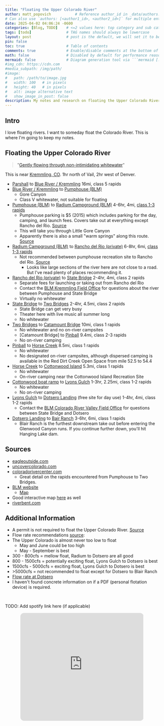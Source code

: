 ```yaml
---
title: "Floating the Upper Colorado River"
author: matt_popovich           # Reference author_id in _data/authors.yml
# Can also use `authors: [<author1_id>, <author2_id>]` for multiple entries
date: 2025-04-02 04:06:24 -0600
categories: [Blog, TODO]    # <=2 values here: top category and sub category
tags: [todo]                # TAG names should always be lowercase
layout: post                # post is the default, we will set it to be explicit
pin: false
toc: true                   # Table of contents
comments: true              # Enable/disable comments at the bottom of the post
math: false                 # Disabled by default for performance reasons
mermaid: false              # Diagram generation tool via ```mermaid [...]```
#img_cdn: https://cdn.com
#media_subpath: /img/path/
#image:
#   path: /path/to/image.jpg
#   width: 100   # in pixels
#   height: 40   # in pixels
#   alt: image alternative text
#   show_image_in_post: false
description: My notes and research on floating the Upper Colorado River
---
```


## Intro
I love floating rivers. I want to someday float the Colorado River. This is where I'm going to keep my notes.

## Floating the Upper Colorado River
> "[Gently flowing through non-intimidating whitewater](https://www.coloradodirectory.com/rafting/colorado.html)"

This is near [Kremmling, CO](https://maps.app.goo.gl/3pkzXU7WKAzZiZPK6). 1hr north of Vail, 2hr west of Denver.

* [Parshall](https://maps.app.goo.gl/FtmJsvWrq9KcmgZr5) to [Blue River / Kremmling](https://maps.app.goo.gl/rF4oEJxVkmzbqcqD7) 16mi, class 5 rapids
* [Blue River / Kremmling](https://maps.app.goo.gl/rF4oEJxVkmzbqcqD7) to [Pumphouse (BLM)](https://goo.gl/maps/NLFAk8tt1n1CJKvx9)
  * Gore Canyon
  * Class V whitewater, not suitable for floating
* [Pumphouse (BLM)](https://goo.gl/maps/NLFAk8tt1n1CJKvx9) to [Radium Campground (BLM)](https://goo.gl/maps/vC11eaRzrzqjyz3F7) 4-6hr, 4mi, [class 1-3 rapids](https://www.coloradorivercenter.com/river-info.html)
  * Pumphouse parking is $5 (2015) which includes parking for the day, camping, and launch fees. Covers take out at everything except Rancho del Rio. [Source](https://www.coloradorivercenter.com/river-info.html)
  * This will take you through Little Gore Canyon
  * Apparently there is also a small "warm springs" along this route. [Source](https://riverbent.com/planning-an-upper-colorado-river-trip/)
* [Radium Campground (BLM)](https://goo.gl/maps/vC11eaRzrzqjyz3F7) to [Rancho del Rio (private)](https://goo.gl/maps/F5mtZjbWKhkXJEqr7) 6-8hr, 6mi, [class 1-3 rapids](https://www.coloradorivercenter.com/river-info.html)
  * Not recommended between pumphouse recreation site to Rancho del Rio. [Source](https://www.uncovercolorado.com/river-tubing-kayaking/colorado-river/)
    * Looks like large sections of the river here are not close to a road. But I've read plenty of places recommending it.
* [Rancho del Rio (private)](https://goo.gl/maps/F5mtZjbWKhkXJEqr7) to [State Bridge](https://maps.app.goo.gl/Q9txFexhBAQyDyJo9) 2-4hr, 4mi, class 2 rapids
  * Separate fees for launching or taking out from Rancho del Rio
  * Contact the [BLM Kremmling Field Office](https://www.blm.gov/office/kremmling-field-office) for questions about the river between Pumphouse and State Bridge
  * Virtually no whitewater
* [State Bridge](https://maps.app.goo.gl/Q9txFexhBAQyDyJo9) to [Two Bridges](https://goo.gl/maps/H2r5ydQdfzCyMx6q8) 2-4hr, 4.5mi, class 2 rapids
  * State Bridge can get very busy
  * Theater here with live music all summer long
  * No whitewater
* [Two Bridges]() to [Catamount Bridge]() 10mi, class 1 rapids
  * No whitewater and no on-river campsites
  * [Catamount Bridge] to [Pinball]() 9.4mi, class 2-3 rapids
  * No on-river camping
* [Pinball]() to [Horse Creek]() 8.5mi, class 1 rapids
  * No whitewater
  * No designated on-river campsites, although dispersed camping is available in the Red Dirt Creek Open Space from mile 52.5 to 54.4
* [Horse Creek]() to [Cottonwood Island]() 5.3mi, class 1 rapids
  * No whitewater
  * On-river camping near the Cottonwood Island Recreation Site
* [Cottonwood boat ramp](https://goo.gl/maps/pSjVNaH9tkaWRBC36) to [Lyons Gulch](https://goo.gl/maps/fyuAswo9CRnRpzyq7) 1-3hr, 2.25mi, class 1-2 rapids
  * No whitewater
  * No on-river camping
* [Lyons Gulch](https://goo.gl/maps/fyuAswo9CRnRpzyq7) to [Dotsero Landing](https://goo.gl/maps/8wo7XpydVvSV9DY3A) (free site for day use) 1-4hr, 4mi, class 1-2 rapids
  * Contact the [BLM Colorado River Valley Field Office](https://www.blm.gov/office/colorado-river-valley-field-office) for questions between State Bridge and Dotsero
* [Dotsero Landing](https://goo.gl/maps/8wo7XpydVvSV9DY3A) to [Bair Ranch](https://goo.gl/maps/N87LqLjckXfjR3y49) 3-6hr, 6mi, class 1 rapids
  * Blair Ranch is the furthest downstream take out before entering the Glenwood Canyon runs. If you continue further down, you'll hit Hanging Lake dam.

## Sources
* [eagleoutside.com](https://eagleoutside.com/explore/river/paddle/colorado-river-rafting/)
* [uncovercolorado.com](https://www.uncovercolorado.com/river-tubing-kayaking/colorado-river/)
* [coloradorivercenter.com](https://www.coloradorivercenter.com/river-info.html)
  * Great detail on the rapids encountered from Pumphouse to Two Bridges.
* [BLM website](https://www.blm.gov/visit/upper-colorado-river-recreation-area)
  * [Map](https://www.blm.gov/documents/colorado/public-room/map/upper-colorado-river-special-recreation-management-area-map)
* Good interactive map [here](https://www.americanwhitewater.org/content/River/view/river-detail/378/map) as well
* [riverbent.com](https://riverbent.com/planning-an-upper-colorado-river-trip/)

## Additional Information
* A permit is not required to float the Upper Colorado River. [Source](https://www.riversports.com/blogs/4crs/5-river-trips-that-dont-require-a-permit)
* Flow rate recommendations [source](https://skiboulder.com/pages/where-to-go-tubing-upper-colorado-river):
* The Upper Colorado is almost never too low to float
    * May and June could be too high
    * May - September is best
* 300 - 800cfs = mellow float, Radium to Dotsero are all good
* 800 - 1500cfs = potentially exciting float, Lyons Gulch to Dotsero is best
* 1500cfs - 5000cfs = exciting float, Lyons Gulch to Dotsero is best
* \>5000cfs = not recommended to float except for Dotsero to Blair Ranch
* [Flow rate at Dotsero](https://waterdata.usgs.gov/monitoring-location/09070500/#parameterCode=00060&period=P7D)
* I haven't found concrete information on if a PDF (personal flotation device) is required.

&nbsp;

TODO: Add spotify link here (if applicable)
<div style="text-align:center">
<iframe
style="border-radius:12px"
src="https://open.spotify.com/embed/track/5fEThMYHHyoohPxqsCvz1l?utm_source=generator"
width="80%" height="352" frameBorder="0"
allowfullscreen=""
allow="autoplay; clipboard-write; encrypted-media; fullscreen; picture-in-picture"
loading="lazy">
</iframe>
</div>
